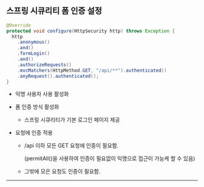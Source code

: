 ## 스프링 시큐리티 폼 인증 설정

```java
@Override
protected void configure(HttpSecurity http) throws Exception {
  http
    .anonymous()
    .and()
    .formLogin()
    .and()
    .authorizeRequests()
    .mvcMatchers(HttpMethod.GET, "/api/**").authenticated()
    .anyRequest().authenticated();
}
```

* 익명 사용자 사용 활성화

* 폼 인증 방식 활성화

  * 스프링 시큐리티가 기본 로그인 페이지 제공

* 요청에 인증 적용

  * /api 이하 모든 GET 요청에 인증이 필요함. 

    (permitAll()을 사용하여 인증이 필요없이 익명으로 접근이 가능케 할 수 있음)

  * 그밖에 모은 요청도 인증이 필요함.

---

